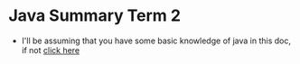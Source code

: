# Java Summary Term 2

- I'll be assuming that you have some basic knowledge of java in this doc, if
  not [click here](./cs1812-oop-2.md)
